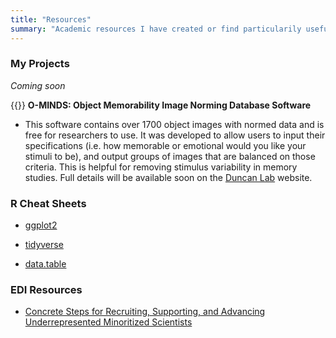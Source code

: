 ```yaml
---
title: "Resources"
summary: "Academic resources I have created or find particularily useful"
---
```


### My Projects


*Coming soon* 

{{<icon name="sistrix" pack="fab">}} **O-MINDS: Object Memorability Image Norming Database Software**
* This software contains over 1700 object images with normed data and is free for researchers to use. It was developed to allow users to input their specifications (i.e. how memorable or emotional would you like your stimuli to be), and output groups of images that are balanced on those criteria. This is helpful for removing stimulus variability in memory studies. Full details will be available soon on the [Duncan Lab](duncanlab.org) website. 

### R Cheat Sheets

* [ggplot2](https://rstudio.com/wp-content/uploads/2015/03/ggplot2-cheatsheet.pdf)

* [tidyverse](https://rstudio.com/wp-content/uploads/2015/02/data-wrangling-cheatsheet.pdf)

* [data.table](https://s3.amazonaws.com/assets.datacamp.com/blog_assets/datatable_Cheat_Sheet_R.pdf)


### EDI Resources

* [Concrete Steps for Recruiting, Supporting, and Advancing Underrepresented Minoritized Scientists](https://docs.google.com/document/d/1Ic6bil2AvrQmPFUcUyxcw_FumofKkUo3VLsU7qG0cTk/edit)



